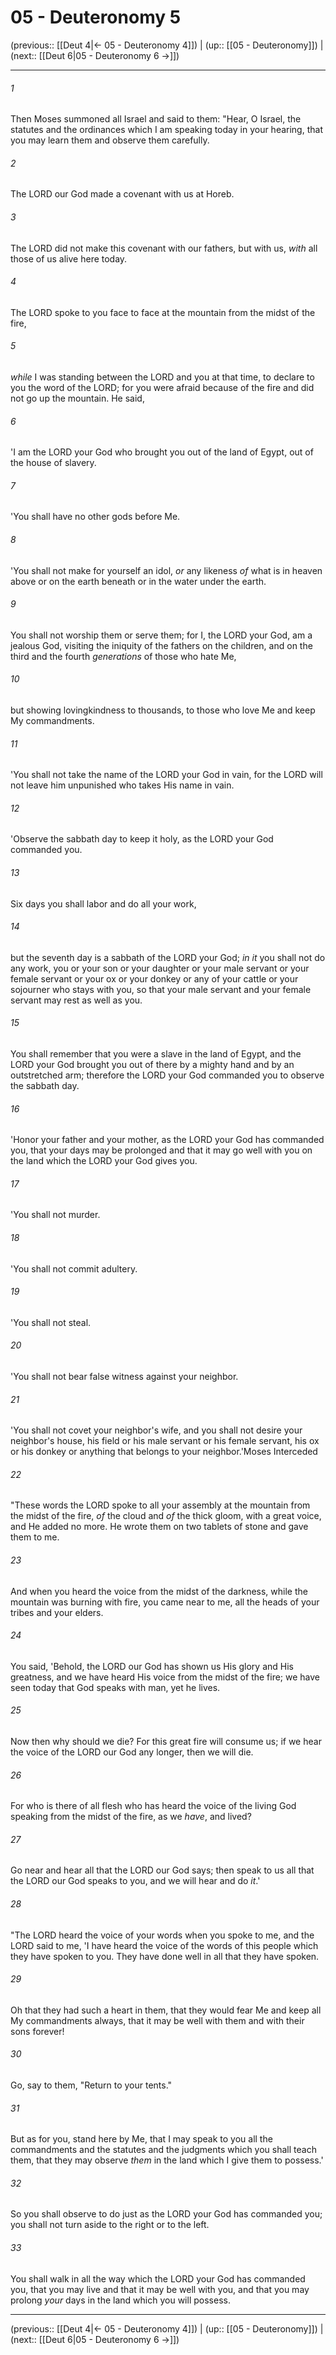 # 05 - Deuteronomy 5

(previous:: [[Deut 4|← 05 - Deuteronomy 4]]) | (up:: [[05 - Deuteronomy]]) | (next:: [[Deut 6|05 - Deuteronomy 6 →]])

***


###### 1 
Then Moses summoned all Israel and said to them: "Hear, O Israel, the statutes and the ordinances which I am speaking today in your hearing, that you may learn them and observe them carefully. 

###### 2 
The LORD our God made a covenant with us at Horeb. 

###### 3 
The LORD did not make this covenant with our fathers, but with us, _with_ all those of us alive here today. 

###### 4 
The LORD spoke to you face to face at the mountain from the midst of the fire, 

###### 5 
_while_ I was standing between the LORD and you at that time, to declare to you the word of the LORD; for you were afraid because of the fire and did not go up the mountain. He said, 

###### 6 
'I am the LORD your God who brought you out of the land of Egypt, out of the house of slavery. 

###### 7 
'You shall have no other gods before Me. 

###### 8 
'You shall not make for yourself an idol, _or_ any likeness _of_ what is in heaven above or on the earth beneath or in the water under the earth. 

###### 9 
You shall not worship them or serve them; for I, the LORD your God, am a jealous God, visiting the iniquity of the fathers on the children, and on the third and the fourth _generations_ of those who hate Me, 

###### 10 
but showing lovingkindness to thousands, to those who love Me and keep My commandments. 

###### 11 
'You shall not take the name of the LORD your God in vain, for the LORD will not leave him unpunished who takes His name in vain. 

###### 12 
'Observe the sabbath day to keep it holy, as the LORD your God commanded you. 

###### 13 
Six days you shall labor and do all your work, 

###### 14 
but the seventh day is a sabbath of the LORD your God; _in it_ you shall not do any work, you or your son or your daughter or your male servant or your female servant or your ox or your donkey or any of your cattle or your sojourner who stays with you, so that your male servant and your female servant may rest as well as you. 

###### 15 
You shall remember that you were a slave in the land of Egypt, and the LORD your God brought you out of there by a mighty hand and by an outstretched arm; therefore the LORD your God commanded you to observe the sabbath day. 

###### 16 
'Honor your father and your mother, as the LORD your God has commanded you, that your days may be prolonged and that it may go well with you on the land which the LORD your God gives you. 

###### 17 
'You shall not murder. 

###### 18 
'You shall not commit adultery. 

###### 19 
'You shall not steal. 

###### 20 
'You shall not bear false witness against your neighbor. 

###### 21 
'You shall not covet your neighbor's wife, and you shall not desire your neighbor's house, his field or his male servant or his female servant, his ox or his donkey or anything that belongs to your neighbor.'Moses Interceded 

###### 22 
"These words the LORD spoke to all your assembly at the mountain from the midst of the fire, _of_ the cloud and _of_ the thick gloom, with a great voice, and He added no more. He wrote them on two tablets of stone and gave them to me. 

###### 23 
And when you heard the voice from the midst of the darkness, while the mountain was burning with fire, you came near to me, all the heads of your tribes and your elders. 

###### 24 
You said, 'Behold, the LORD our God has shown us His glory and His greatness, and we have heard His voice from the midst of the fire; we have seen today that God speaks with man, yet he lives. 

###### 25 
Now then why should we die? For this great fire will consume us; if we hear the voice of the LORD our God any longer, then we will die. 

###### 26 
For who is there of all flesh who has heard the voice of the living God speaking from the midst of the fire, as we _have_, and lived? 

###### 27 
Go near and hear all that the LORD our God says; then speak to us all that the LORD our God speaks to you, and we will hear and do _it_.' 

###### 28 
"The LORD heard the voice of your words when you spoke to me, and the LORD said to me, 'I have heard the voice of the words of this people which they have spoken to you. They have done well in all that they have spoken. 

###### 29 
Oh that they had such a heart in them, that they would fear Me and keep all My commandments always, that it may be well with them and with their sons forever! 

###### 30 
Go, say to them, "Return to your tents." 

###### 31 
But as for you, stand here by Me, that I may speak to you all the commandments and the statutes and the judgments which you shall teach them, that they may observe _them_ in the land which I give them to possess.' 

###### 32 
So you shall observe to do just as the LORD your God has commanded you; you shall not turn aside to the right or to the left. 

###### 33 
You shall walk in all the way which the LORD your God has commanded you, that you may live and that it may be well with you, and that you may prolong _your_ days in the land which you will possess.

***

(previous:: [[Deut 4|← 05 - Deuteronomy 4]]) | (up:: [[05 - Deuteronomy]]) | (next:: [[Deut 6|05 - Deuteronomy 6 →]])
